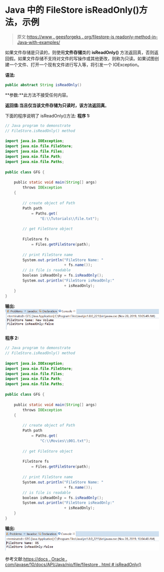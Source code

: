 # Java 中的 FileStore isReadOnly()方法，示例

> 原文:[https://www . geesforgeks . org/filestore-is readonly-method-in-Java-with-examples/](https://www.geeksforgeeks.org/filestore-isreadonly-method-in-java-with-examples/)

如果文件存储是只读的，则使用**文件存储**类的 **isReadOnly()** 方法返回真，否则返回假。如果文件存储不支持对文件的写操作或其他更改，则称为只读。如果试图创建一个文件、打开一个现有文件进行写入等，将引发一个 IOException。

**语法:**

```java
public abstract String isReadOnly()

```

**参数:**此方法不接受任何内容。

**返回值:**当且仅当该文件存储为只读时，该方法返回**真**。

下面的程序说明了 isReadOnly()方法:
**程序 1:**

```java
// Java program to demonstrate
// FileStore.isReadOnly() method

import java.io.IOException;
import java.nio.file.FileStore;
import java.nio.file.Files;
import java.nio.file.Path;
import java.nio.file.Paths;

public class GFG {

    public static void main(String[] args)
        throws IOException
    {

        // create object of Path
        Path path
            = Paths.get(
                "E:\\Tutorials\\file.txt");

        // get FileStore object

        FileStore fs
            = Files.getFileStore(path);

        // print FileStore name
        System.out.println("FileStore Name: "
                           + fs.name());
        // is file is readable
        boolean isReadOnly = fs.isReadOnly();
        System.out.println("FileStore isReadOnly:"
                           + isReadOnly);
    }
}
```

**输出:**
![](img/9076ff451c4788ce5cb82c36286ca983.png)

**程序 2:**

```java
// Java program to demonstrate
// FileStore.isReadOnly() method

import java.io.IOException;
import java.nio.file.FileStore;
import java.nio.file.Files;
import java.nio.file.Path;
import java.nio.file.Paths;

public class GFG {

    public static void main(String[] args)
        throws IOException
    {

        // create object of Path
        Path path
            = Paths.get(
                "C:\\Movies\\001.txt");

        // get FileStore object

        FileStore fs
            = Files.getFileStore(path);

        // print FileStore name
        System.out.println("FileStore Name: "
                           + fs.name());
        // is file is readable
        boolean isReadOnly = fs.isReadOnly();
        System.out.println("FileStore isReadOnly:"
                           + isReadOnly);
    }
}
```

**输出:**
![](img/bacaedd944cdf53782e48d9f91cde928.png)

参考文献:[https://docs . Oracle . com/javase/10/docs/API/Java/nio/file/filestore . html # isReadOnly()](https://docs.oracle.com/javase/10/docs/api/java/nio/file/FileStore.html#isReadOnly())
